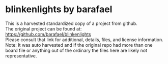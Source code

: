 
# blinkenlights by barafael  
This is a harvested standardized copy of a project from github.  
The original project can be found at:  
https://github.com/barafael/blinkenlights  
Please consult that link for additional, details, files, and license information.  
Note: It was auto harvested and if the original repo had more than one board file or anything out of the ordinary the files here are likely not representative.  
    